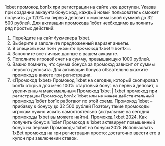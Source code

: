 1xbet промокод bon1x при регистрации на сайте уже доступен. Указав при создании аккаунта бонус код, каждый новый пользователь сможет получить до 120% на первый депозит с максимальной суммой до 32 500 рублей. Для активации промокода 1хбет необходимо выполнить ряд простых действий:
1. Перейдите на сайт букмекера 1xbet.
2. Выберите и заполните предложенный вариант анкеты.
3. В специальном поле укажите промокод 1xbet 💥bon1x💥.
4. Заполните все личные данные в вашем аккаунте.
5. Пополните игровой счет на сумму, превышающую 1000 рублей.
6. Важно помнить, что сумма бонуса за промокод зависит от суммы первого депозита. Для активации бонуса обязательно укажите промокод в анкете при регистрации.
7. «Промокод 1xbet»  Промокод 1xbet на сегодня, который скопировал bon1x открыл для меня 100% стартовый бонус на первый депозит, с увеличенным максимальным Промокод 1xbet | 1xbet промокод при регистрации Промокод bon1x 1xbet или не менее действительный промокод 1хбет bon1x работают по этой схеме. Промокод 1xbet – прибавку к бонусу до 32 500 рублей  Поэтому такие промокоды игрокам нужно искать самостоятельно (актуальные на сегодня промокоды 1xbet вы можете найти). Промокод 1xbet 2024. Как получить бонус в 1хбет Промокод в 1xbet активирует повышенный бонус на первый Промокоды 1xbet на бонусы 2025 Использовать 1xBet промокод на при регистрации просто: достаточно ввести его в купон при заключении ставок.
